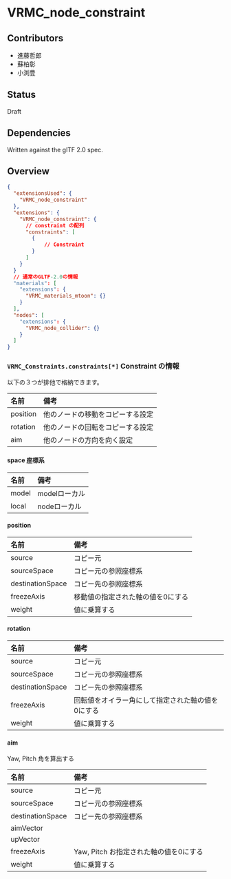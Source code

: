 # VRMC_node_constraint

## Contributors

* 進藤哲郎
* 蘇柏彰
* 小渕豊

## Status

Draft

## Dependencies

Written against the glTF 2.0 spec.

## Overview

```json
{
  "extensionsUsed": {
    "VRMC_node_constraint"
  },
  "extensions": {
    "VRMC_node_constraint": {
      // constraint の配列
      "constraints": [
        {
            // Constraint
        }
      ]
    }
  }
  // 通常のGLTF-2.0の情報
  "materials": [
    "extensions": {
      "VRMC_materials_mtoon": {}
    }
  ],
  "nodes": [
    "extensions": {
      "VRMC_node_collider": {}
    }
  ]
}
```

### `VRMC_Constraints.constraints[*]` Constraint の情報

以下の３つが排他で格納できます。

| 名前     | 備考                             |
|:---------|:---------------------------------|
| position | 他のノードの移動をコピーする設定 |
| rotation | 他のノードの回転をコピーする設定 |
| aim      | 他のノードの方向を向く設定       |

#### space 座標系

| 名前  | 備考          |
|:------|:--------------|
| model | modelローカル |
| local | nodeローカル  |

#### position

| 名前             | 備考                              |
|:-----------------|:----------------------------------|
| source           | コピー元                          |
| sourceSpace      | コピー元の参照座標系              |
| destinationSpace | コピー先の参照座標系              |
| freezeAxis       | 移動値の指定された軸の値を0にする |
| weight           | 値に乗算する                      |

#### rotation

| 名前             | 備考                                              |
|:-----------------|:--------------------------------------------------|
| source           | コピー元                                          |
| sourceSpace      | コピー元の参照座標系                              |
| destinationSpace | コピー先の参照座標系                              |
| freezeAxis       | 回転値をオイラー角にして指定された軸の値を0にする |
| weight           | 値に乗算する                                      |

#### aim

Yaw, Pitch 角を算出する

| 名前             | 備考                                   |
|:-----------------|:---------------------------------------|
| source           | コピー元                               |
| sourceSpace      | コピー元の参照座標系                   |
| destinationSpace | コピー先の参照座標系                   |
| aimVector        |                                        |
| upVector         |                                        |
| freezeAxis       | Yaw, Pitch お指定された軸の値を0にする |
| weight           | 値に乗算する                           |
